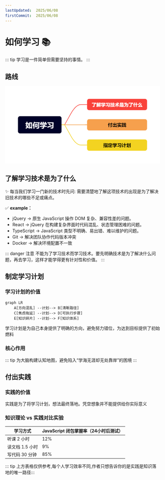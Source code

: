 ```yaml
---
lastUpdated:  2025/06/08
firstCommit:  2025/06/08
---
```


# 如何学习 📚

::: tip
学习是一件简单但需要坚持的事情。
:::

## 路线
![alt text](../../public/how-to-learn.png)

## 了解学习技术是为了什么
✨ ​每当我们学习一门新的技术时先问​​: 需要清楚地了解这项技术的出现是为了解决旧技术的哪些不足或痛点。

✅ **example：**
- jQuery →  原生 JavaScript 操作 DOM 复杂、兼容性差的问题。
- React → jQuery 在构建复杂界面时代码混乱、状态管理困难的问题。
- TypeScript → JavaScript 类型不明确、易出错、难以维护的问题。
- Git → 解决团队协作代码版本冲突
- Docker → 解决环境配置不一致

::: danger 注意
不能为了学习技术而学习技术。要先明确技术是为了解决什么问题，再去学习，这样才能学得更有针对性和价值。
:::


## 制定学习计划
### 学习计划的价值
```mermaid
graph LR  
    A[方向混乱] --计划--> B[清晰路径]  
    C[焦虑拖延] --计划--> D[可执行步骤]  
    E[知识碎片] --计划--> F[知识体系]  
```
学习计划是为自己本身提供了明确的方向，避免努力错位，为达到目标提供了初始燃料

### 核心作用
::: tip
​​为大脑构建认知地图​​，避免陷入“学海无涯却无处靠岸”的困境
:::

## 付出实践
### 实践的价值
实践是为了将学习计划，想法最终落地。凭空想象并不能提供给你实际意义

### 知识理论 vs 实践对比实验
| 学习方式         | JavaScript 闭包掌握率（24小时后测试） |
|------------------|--------------------------------------|
| 听课 2 小时      | 12%                                 |
| 读文档 1.5 小时  | 9%                                  |
| 写代码 30 分钟   | 85%                                 |

::: tip
上方表格仅供参考,每个人学习效率不同,作者只想告诉你的是实践是知识落地的唯一路径​
:::


